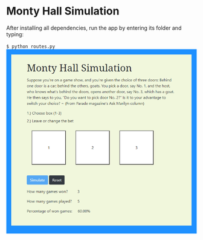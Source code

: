 # Monty Hall Simulation

After installing all dependencies, run the app by entering its folder and typing:

`$ python routes.py`
![Screenshot](./montyHallSimulation.png?raw=true)
